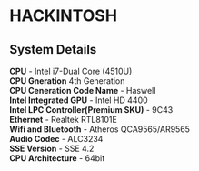 # HACKINTOSH

## System Details
<b>CPU</b> - Intel i7-Dual Core (4510U)  
<b>CPU Gneration</b>  4th Generation  
<b>CPU Ceneration Code Name</b> - Haswell  
<b>Intel Integrated GPU</b> - Intel HD 4400  
<b>Intel LPC Controller(Premium SKU)</b> - 9C43  
<b>Ethernet</b> - Realtek RTL8101E  
<b>Wifi and Bluetooth</b> - Atheros QCA9565/AR9565  
<b>Audio Codec</b> - ALC3234  
<b>SSE Version</b> - SSE 4.2  
<b>CPU Architecture</b> - 64bit  
